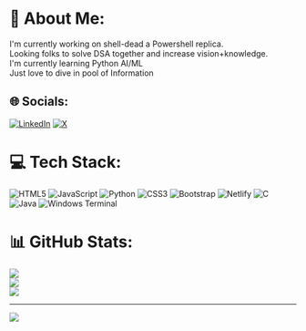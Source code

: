 # 💫 About Me:
I'm currently working on shell-dead a Powershell replica.<br>Looking folks to solve DSA together and increase vision+knowledge.<br>I'm currently learning Python AI/ML <br>Just love to dive in pool of Information


## 🌐 Socials:
[![LinkedIn](https://img.shields.io/badge/LinkedIn-%230077B5.svg?logo=linkedin&logoColor=white)](https://linkedin.com/in/www.linkedin.com/in/aman-singh29) [![X](https://img.shields.io/badge/X-black.svg?logo=X&logoColor=white)](https://x.com/aman__singh29) 

# 💻 Tech Stack:
![HTML5](https://img.shields.io/badge/html5-%23E34F26.svg?style=for-the-badge&logo=html5&logoColor=white) ![JavaScript](https://img.shields.io/badge/javascript-%23323330.svg?style=for-the-badge&logo=javascript&logoColor=%23F7DF1E) ![Python](https://img.shields.io/badge/python-3670A0?style=for-the-badge&logo=python&logoColor=ffdd54) ![CSS3](https://img.shields.io/badge/css3-%231572B6.svg?style=for-the-badge&logo=css3&logoColor=white) ![Bootstrap](https://img.shields.io/badge/bootstrap-%238511FA.svg?style=for-the-badge&logo=bootstrap&logoColor=white) ![Netlify](https://img.shields.io/badge/netlify-%23000000.svg?style=for-the-badge&logo=netlify&logoColor=#00C7B7) ![C](https://img.shields.io/badge/c-%2300599C.svg?style=for-the-badge&logo=c&logoColor=white) ![Java](https://img.shields.io/badge/java-%23ED8B00.svg?style=for-the-badge&logo=openjdk&logoColor=white) ![Windows Terminal](https://img.shields.io/badge/Windows%20Terminal-%234D4D4D.svg?style=for-the-badge&logo=windows-terminal&logoColor=white)
# 📊 GitHub Stats:
![](https://github-readme-stats.vercel.app/api?username=SinghAman21&theme=aura&hide_border=false&include_all_commits=false&count_private=false)<br/>
![](https://github-readme-streak-stats.herokuapp.com/?user=SinghAman21&theme=aura&hide_border=false)<br/>
![](https://github-readme-stats.vercel.app/api/top-langs/?username=SinghAman21&theme=aura&hide_border=false&include_all_commits=false&count_private=false&layout=compact)

---
[![](https://visitcount.itsvg.in/api?id=SinghAman21&icon=0&color=0)](https://visitcount.itsvg.in)

<!-- Proudly created with GPRM ( https://gprm.itsvg.in ) -->
